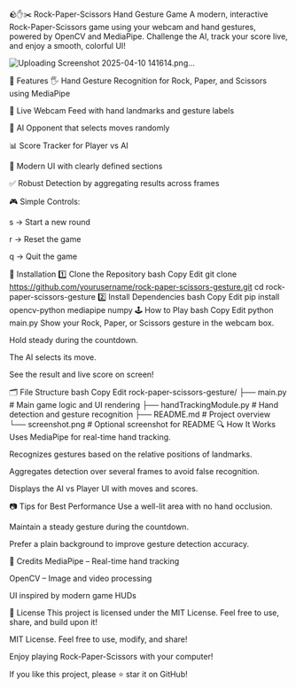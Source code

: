 🪨✋✂️ Rock-Paper-Scissors Hand Gesture Game
A modern, interactive Rock-Paper-Scissors game using your webcam and hand gestures, powered by OpenCV and MediaPipe.
Challenge the AI, track your score live, and enjoy a smooth, colorful UI!

![Uploading Screenshot 2025-04-10 141614.png…]()


🚀 Features
🖐️ Hand Gesture Recognition for Rock, Paper, and Scissors using MediaPipe

🎥 Live Webcam Feed with hand landmarks and gesture labels

🤖 AI Opponent that selects moves randomly

📊 Score Tracker for Player vs AI

🎨 Modern UI with clearly defined sections

✅ Robust Detection by aggregating results across frames

🎮 Simple Controls:

s → Start a new round

r → Reset the game

q → Quit the game

🧩 Installation
1️⃣ Clone the Repository
bash
Copy
Edit
git clone https://github.com/yourusername/rock-paper-scissors-gesture.git
cd rock-paper-scissors-gesture
2️⃣ Install Dependencies
bash
Copy
Edit
pip install opencv-python mediapipe numpy
🕹️ How to Play
bash
Copy
Edit
python main.py
Show your Rock, Paper, or Scissors gesture in the webcam box.

Hold steady during the countdown.

The AI selects its move.

See the result and live score on screen!

🗂️ File Structure
bash
Copy
Edit
rock-paper-scissors-gesture/
├── main.py                # Main game logic and UI rendering
├── handTrackingModule.py  # Hand detection and gesture recognition
├── README.md              # Project overview
└── screenshot.png         # Optional screenshot for README
🔍 How It Works
Uses MediaPipe for real-time hand tracking.

Recognizes gestures based on the relative positions of landmarks.

Aggregates detection over several frames to avoid false recognition.

Displays the AI vs Player UI with moves and scores.

📷 Tips for Best Performance
Use a well-lit area with no hand occlusion.

Maintain a steady gesture during the countdown.

Prefer a plain background to improve gesture detection accuracy.

🙏 Credits
MediaPipe – Real-time hand tracking

OpenCV – Image and video processing

UI inspired by modern game HUDs

📄 License
This project is licensed under the MIT License.
Feel free to use, share, and build upon it!


MIT License.
Feel free to use, modify, and share!

Enjoy playing Rock-Paper-Scissors with your computer!

If you like this project, please ⭐ star it on GitHub!
